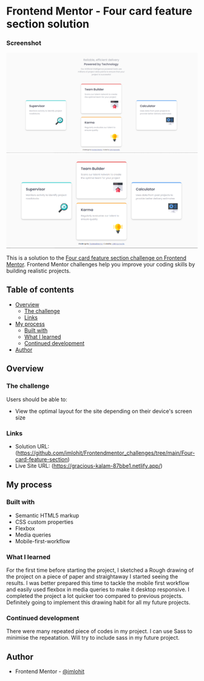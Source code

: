 # Frontend Mentor - Four card feature section solution

### Screenshot

![](images/Screenshot.png)
![](images/Screenshot2.png)


This is a solution to the [Four card feature section challenge on Frontend Mentor](https://www.frontendmentor.io/solutions/fourcardfeaturesection-using-css-variables-flexbox-and-media-queries-ErONOOjqX). Frontend Mentor challenges help you improve your coding skills by building realistic projects. 

## Table of contents

- [Overview](#overview)
  - [The challenge](#the-challenge)
  - [Links](#links)
- [My process](#my-process)
  - [Built with](#built-with)
  - [What I learned](#what-i-learned)
  - [Continued development](#continued-development)
- [Author](#author)

## Overview

### The challenge

Users should be able to:

- View the optimal layout for the site depending on their device's screen size


### Links

- Solution URL: (https://github.com/imlohit/Frontendmentor_challenges/tree/main/Four-card-feature-section)
- Live Site URL: (https://gracious-kalam-87bbe1.netlify.app/)

## My process

### Built with

- Semantic HTML5 markup
- CSS custom properties
- Flexbox
- Media queries
- Mobile-first-workflow



### What I learned

For the first time before starting the project, I sketched a Rough drawing of the project on a piece of paper and straightaway I started seeing the results. I was better prepared this time to tackle the mobile first workflow and easily used flexbox in media queries to make it desktop responsive. I completed the project a lot quicker too compared to previous projects. Definitely going to implement this drawing habit for all my future projects. 


### Continued development

There were many repeated piece of codes in my project. I can use Sass to minimise the repeatation. Will try to include sass in my future project.

## Author

- Frontend Mentor - [@imlohit](https://www.frontendmentor.io/profile/imlohit)

